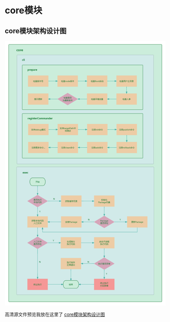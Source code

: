 # core模块

## core模块架构设计图

![core模块架构设计图](../../docs/.vuepress/public/images/core-framework.png)

高清源文件预览我放在这里了 [core模块架构设计图](https://www.processon.com/view/link/673ff030839bfb7112396191)
